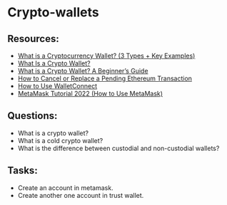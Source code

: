 # Crypto-wallets

## Resources:

* [What is a Cryptocurrency Wallet? (3 Types + Key Examples)](https://www.youtube.com/watch?v=SQyg9pyJ1Ac&t=3s)
* [What Is a Crypto Wallet?](https://academy.binance.com/en/articles/crypto-wallet-types-explained)
* [What is a Crypto Wallet? A Beginner’s Guide](https://crypto.com/university/crypto-wallets)
* [How to Cancel or Replace a Pending Ethereum Transaction](https://academy.binance.com/en/articles/how-to-cancel-or-replace-a-pending-ethereum-transaction)
* [How to Use WalletConnect](https://academy.binance.com/en/articles/how-to-use-walletconnect)
* [MetaMask Tutorial 2022 (How to Use MetaMask)](https://www.youtube.com/watch?v=tw-tQD0jztE)


## Questions:

* What is a crypto wallet?
* What is a cold crypto wallet?
* What is the difference between custodial and non-custodial wallets?

## Tasks:

* Create an account in metamask.
* Create another one account in trust wallet.
